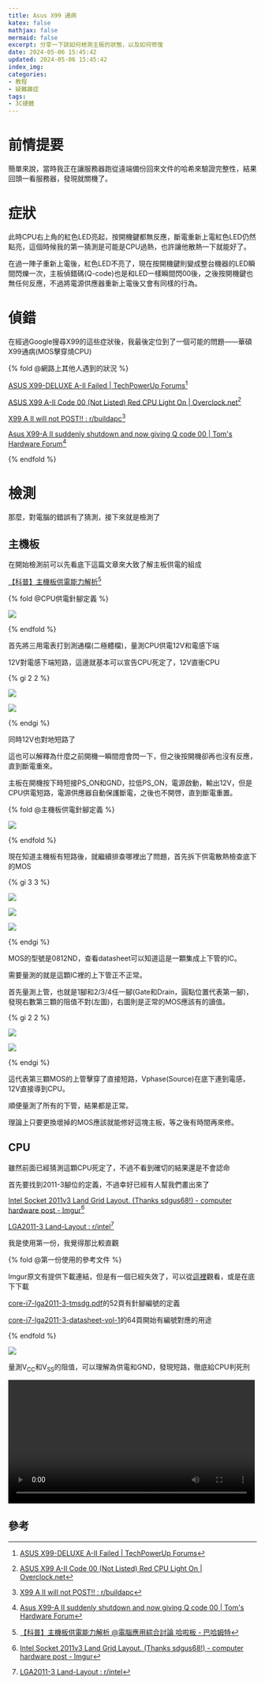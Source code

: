 ```yaml
---
title: Asus X99 通病
katex: false
mathjax: false
mermaid: false
excerpt: 分享一下該如何檢測主板的狀態，以及如何修復
date: 2024-05-06 15:45:42
updated: 2024-05-06 15:45:42
index_img: 
categories:
- 教程
- 疑難雜症
tags:
- 3C硬體
---
```


# 前情提要

簡單來說，當時我正在讓服務器跑從遠端備份回來文件的哈希來驗證完整性，結果回頭一看服務器，發現就關機了。

# 症狀

此時CPU右上角的紅色LED亮起，按開機鍵都無反應，斷電重新上電紅色LED仍然點亮，這個時候我的第一猜測是可能是CPU過熱，也許讓他散熱一下就能好了。

在過一陣子重新上電後，紅色LED不亮了，現在按開機鍵則變成整台機器的LED瞬間閃爍一次，主板偵錯碼(Q-code)也是和LED一樣瞬間閃00後，之後按開機鍵也無任何反應，不過將電源供應器重新上電後又會有同樣的行為。

# 偵錯

在經過Google搜尋X99的這些症狀後，我最後定位到了一個可能的問題——華碩X99通病(MOS擊穿燒CPU)

{% fold @網路上其他人遇到的狀況 %}

[ASUS X99-DELUXE A-II Failed | TechPowerUp Forums](https://www.techpowerup.com/forums/threads/asus-x99-deluxe-a-ii-failed.262537/)[^1]

[ASUS X99 A-II Code 00 (Not Listed) Red CPU Light On | Overclock.net](https://www.overclock.net/threads/asus-x99-a-ii-code-00-not-listed-red-cpu-light-on.1615149/)[^2]

[X99 A II will not POST!! : r/buildapc](https://www.reddit.com/r/buildapc/comments/5sywuu/x99_a_ii_will_not_post/)[^3]

[Asus X99-A II suddenly shutdown and now giving Q code 00 | Tom's Hardware Forum](https://forums.tomshardware.com/threads/asus-x99-a-ii-suddenly-shutdown-and-now-giving-q-code-00.2915943/)[^4]

{% endfold %}

# 檢測

那麼，對電腦的錯誤有了猜測，接下來就是檢測了

## 主機板

在開始檢測前可以先看底下這篇文章來大致了解主板供電的組成

[【科普】主機板供電能力解析](https://forum.gamer.com.tw/C.php?bsn=60030&snA=512806)[^5]

{% fold @CPU供電針腳定義 %}

![](cpu_power_pin.png)

{% endfold %}

首先將三用電表打到測通檔(二極體檔)，量測CPU供電12V和電感下端

12V對電感下端短路，這邊就基本可以宣告CPU死定了，12V直衝CPU

{% gi 2 2 %}

![](mb_cpu_12V_test1.jpg)

![](mb_cpu_12V_test2.jpg)

{% endgi %}

同時12V也對地短路了

這也可以解釋為什麼之前開機一瞬間燈會閃一下，但之後按開機卻再也沒有反應，直到斷電重來。

主板在開機按下時短接PS_ON和GND，拉低PS_ON，電源啟動，輸出12V，但是CPU供電短路，電源供應器自動保護斷電，之後也不開啓，直到斷電重置。

{% fold @主機板供電針腳定義 %}

![](mb_power_pin.jpg)

{% endfold %}

現在知道主機板有短路後，就繼續排查哪裡出了問題，首先拆下供電散熱檢查底下的MOS

{% gi 3 3 %}

![](mb_mos.jpg)

![](mos.jpg)

![](mos_datasheet.png)

{% endgi %}

MOS的型號是0812ND，查看datasheet可以知道這是一顆集成上下管的IC。

需要量測的就是這顆IC裡的上下管正不正常。

首先量測上管，也就是1腳和2/3/4任一腳(Gate和Drain，圓點位置代表第一腳)，發現右數第三顆的阻值不對(左圖)，右圖則是正常的MOS應該有的讀值。

{% gi 2 2 %}

![](mos_test_bad.jpg)

![](mos_test_good.jpg)

{% endgi %}

這代表第三顆MOS的上管擊穿了直接短路，Vphase(Source)在底下連到電感，12V直接導到CPU。

順便量測了所有的下管，結果都是正常。

理論上只要更換壞掉的MOS應該就能修好這塊主板，等之後有時間再來修。

## CPU

雖然前面已經猜測這顆CPU死定了，不過不看到確切的結果還是不會認命

首先要找到2011-3腳位的定義，不過幸好已經有人幫我們畫出來了

[Intel Socket 2011v3 Land Grid Layout. (Thanks sdgus68!) - computer hardware post - Imgur](https://imgur.com/gallery/intel-socket-2011v3-land-grid-layout-thanks-sdgus68-12PjUu8)[^6]

[LGA2011-3 Land-Layout : r/intel](https://www.reddit.com/r/intel/comments/lpp83e/lga20113_landlayout/)[^7]

我是使用第一份，我覺得那比較直觀

{% fold @第一份使用的參考文件 %}

Imgur原文有提供下載連結，但是有一個已經失效了，可以從[這裡](http://szarka.ssgg.sk/Vyuka/2014/HighEnd-LGA2011/core-i7-lga2011-3-tmsdg.pdf)觀看，或是在底下下載

[core-i7-lga2011-3-tmsdg.pdf](core-i7-lga2011-3-tmsdg.pdf)的52頁有針腳編號的定義

[core-i7-lga2011-3-datasheet-vol-1](core-i7-lga2011-3-datasheet-vol-1)的64頁開始有編號對應的用途

{% endfold %}

![](2011-3_layout.png)

量測V<sub>CC</sub>和V<sub>SS</sub>的阻值，可以理解為供電和GND，發現短路，徹底給CPU判死刑

<video controls width="500">
  <source src="cpu_test.webm" type="video/webm" />
  <source src="cpu_test.mp4" type="video/mp4" />
</video>

## 參考
[^1]: [ASUS X99-DELUXE A-II Failed | TechPowerUp Forums](https://www.techpowerup.com/forums/threads/asus-x99-deluxe-a-ii-failed.262537/)
[^2]: [ASUS X99 A-II Code 00 (Not Listed) Red CPU Light On | Overclock.net](https://www.overclock.net/threads/asus-x99-a-ii-code-00-not-listed-red-cpu-light-on.1615149/)
[^3]: [X99 A II will not POST!! : r/buildapc](https://www.reddit.com/r/buildapc/comments/5sywuu/x99_a_ii_will_not_post/)
[^4]: [Asus X99-A II suddenly shutdown and now giving Q code 00 | Tom's Hardware Forum](https://forums.tomshardware.com/threads/asus-x99-a-ii-suddenly-shutdown-and-now-giving-q-code-00.2915943/)
[^5]: [【科普】主機板供電能力解析 @電腦應用綜合討論 哈啦板 - 巴哈姆特](https://forum.gamer.com.tw/C.php?bsn=60030&snA=512806)
[^6]: [Intel Socket 2011v3 Land Grid Layout. (Thanks sdgus68!) - computer hardware post - Imgur](https://imgur.com/gallery/intel-socket-2011v3-land-grid-layout-thanks-sdgus68-12PjUu8)
[^7]: [LGA2011-3 Land-Layout : r/intel](https://www.reddit.com/r/intel/comments/lpp83e/lga20113_landlayout/)